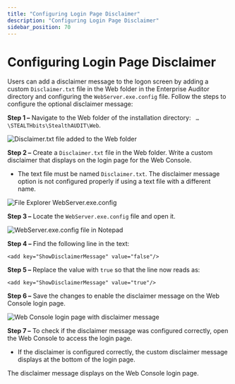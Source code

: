 ```yaml
---
title: "Configuring Login Page Disclaimer"
description: "Configuring Login Page Disclaimer"
sidebar_position: 70
---
```


# Configuring Login Page Disclaimer

Users can add a disclaimer message to the logon screen by adding a custom `Disclaimer.txt` file in
the Web folder in the Enterprise Auditor directory and configuring the `WebServer.exe.config` file.
Follow the steps to configure the optional disclaimer message:

**Step 1 –** Navigate to the Web folder of the installation directory:
` …\STEALTHbits\StealthAUDIT\Web`.

![Disclaimer.txt file added to the Web folder](/img/product_docs/accessanalyzer/11.6/install/application/reports/disclaimertxt.webp)

**Step 2 –** Create a `Disclaimer.txt` file in the Web folder. Write a custom disclaimer that
displays on the login page for the Web Console.

- The text file must be named `Disclaimer.txt`. The disclaimer message option is not configured
  properly if using a text file with a different name.

![File Explorer WebServer.exe.config](/img/product_docs/accessanalyzer/11.6/install/application/reports/webserverexeconfigfile.webp)

**Step 3 –** Locate the `WebServer.exe.config` file and open it.

![WebServer.exe.config file in Notepad](/img/product_docs/accessanalyzer/11.6/install/application/reports/webserverexeconfigdisclaimer.webp)

**Step 4 –** Find the following line in the text:

```
<add key="ShowDisclaimerMessage" value="false"/>
```

**Step 5 –** Replace the value with `true` so that the line now reads as:

```
<add key="ShowDisclaimerMessage" value="true"/>
```

**Step 6 –** Save the changes to enable the disclaimer message on the Web Console login page.

![Web Console login page with disclaimer message](/img/product_docs/accessanalyzer/11.6/install/application/reports/webconsolelogindisclaimer.webp)

**Step 7 –** To check if the disclaimer message was configured correctly, open the Web Console to
access the login page.

- If the disclaimer is configured correctly, the custom disclaimer message displays at the bottom of
  the login page.

The disclaimer message displays on the Web Console login page.
